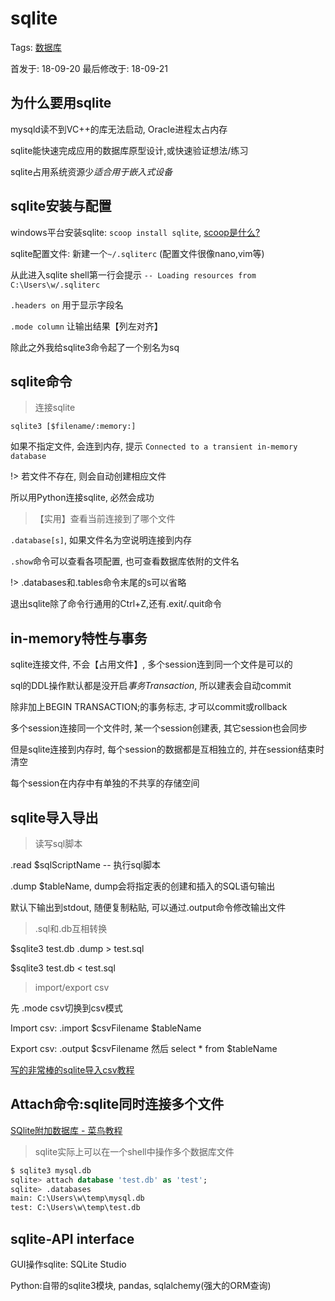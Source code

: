 # sqlite

Tags: [数据库](#)

首发于: 18-09-20 最后修改于: 18-09-21

## 为什么要用sqlite

mysqld读不到VC++的库无法启动, Oracle进程太占内存

sqlite能快速完成应用的数据库原型设计,或快速验证想法/练习

sqlite占用系统资源少*适合用于嵌入式设备*

## sqlite安装与配置

windows平台安装sqlite: `scoop install sqlite`, [scoop是什么?](https://github.com/lukesampson/scoop)

sqlite配置文件: 新建一个`~/.sqliterc` (配置文件很像nano,vim等)

从此进入sqlite shell第一行会提示
`-- Loading resources from C:\Users\w/.sqliterc`

`.headers on` 用于显示字段名

`.mode column` 让输出结果【列左对齐】

除此之外我给sqlite3命令起了一个别名为sq

## sqlite命令

> 连接sqlite

`sqlite3 [$filename/:memory:]`

如果不指定文件, 会连到内存, 提示
`Connected to a transient in-memory database`

!> 若文件不存在, 则会自动创建相应文件

所以用Python连接sqlite, 必然会成功

> 【实用】查看当前连接到了哪个文件

`.database[s]`, 如果文件名为空说明连接到内存

`.show`命令可以查看各项配置, 也可查看数据库依附的文件名

!> .databases和.tables命令末尾的s可以省略

退出sqlite除了命令行通用的Ctrl+Z,还有.exit/.quit命令

## in-memory特性与事务

sqlite连接文件, 不会【占用文件】, 多个session连到同一个文件是可以的

sql的DDL操作默认都是没开启*事务Transaction*, 所以建表会自动commit

除非加上BEGIN TRANSACTION;的事务标志, 才可以commit或rollback

多个session连接同一个文件时, 某一个session创建表, 其它session也会同步

但是sqlite连接到内存时, 每个session的数据都是互相独立的, 并在session结束时清空

每个session在内存中有单独的不共享的存储空间

## sqlite导入导出

> 读写sql脚本

.read $sqlScriptName -- 执行sql脚本

.dump $tableName, dump会将指定表的创建和插入的SQL语句输出

默认下输出到stdout, 随便复制粘贴, 可以通过.output命令修改输出文件

> .sql和.db互相转换

$sqlite3 test.db .dump > test.sql

$sqlite3 test.db < test.sql

> import/export csv

先 .mode csv切换到csv模式

Import csv: .import $csvFilename $tableName

Export csv: .output $csvFilename 然后 select * from $tableName

[写的非常棒的sqlite导入csv教程](http://www.sqlitetutorial.net/sqlite-import-csv/)

## Attach命令:sqlite同时连接多个文件

[SQlite附加数据库 - 菜鸟教程](http://www.runoob.com/sqlite/sqlite-attach-database.html)

> sqlite实际上可以在一个shell中操作多个数据库文件

```sql
$ sqlite3 mysql.db
sqlite> attach database 'test.db' as 'test';
sqlite> .databases
main: C:\Users\w\temp\mysql.db
test: C:\Users\w\temp\test.db
```

## sqlite-API interface

GUI操作sqlite: SQLite Studio

Python:自带的sqlite3模块, pandas, sqlalchemy(强大的ORM查询)